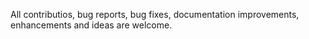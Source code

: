 All contributios, bug reports, bug fixes, documentation improvements, enhancements and ideas are welcome.
